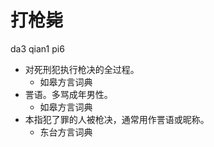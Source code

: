 



# 打枪毙
da3 qian1 pi6
+ 对死刑犯执行枪决的全过程。
  * 如皋方言词典
+ 詈语。多骂成年男性。
  * 如皋方言词典
+ 本指犯了罪的人被枪决，通常用作詈语或昵称。
  * 东台方言词典

